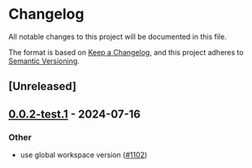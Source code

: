 # Changelog
All notable changes to this project will be documented in this file.

The format is based on [Keep a Changelog](https://keepachangelog.com/en/1.0.0/),
and this project adheres to [Semantic Versioning](https://semver.org/spec/v2.0.0.html).

## [Unreleased]

## [0.0.2-test.1](https://github.com/succinctlabs/sp1/compare/sp1-build-v0.0.2-test...sp1-build-v0.0.2-test.1) - 2024-07-16

### Other
- use global workspace version ([#1102](https://github.com/succinctlabs/sp1/pull/1102))
